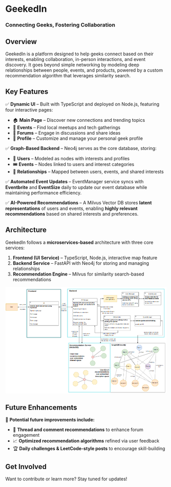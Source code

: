 # **GeekedIn**  
### **Connecting Geeks, Fostering Collaboration**  

## **Overview**  
GeekedIn is a platform designed to help geeks connect based on their interests, enabling collaboration, in-person interactions, and event discovery. It goes beyond simple networking by modeling deep relationships between people, events, and products, powered by a custom recommendation algorithm that leverages similarity search.  

## **Key Features**  
✅ **Dynamic UI** – Built with TypeScript and deployed on Node.js, featuring four interactive pages:  
- 🏠 **Main Page** – Discover new connections and trending topics  
- 📅 **Events** – Find local meetups and tech gatherings  
- 💬 **Forums** – Engage in discussions and share ideas  
- 👤 **Profile** – Customize and manage your personal geek profile  

✅ **Graph-Based Backend** – Neo4j serves as the core database, storing:  
- 👥 **Users** – Modeled as nodes with interests and profiles  
- 🎟️ **Events** – Nodes linked to users and interest categories  
- 🔗 **Relationships** – Mapped between users, events, and shared interests  

✅ **Automated Event Updates** – EventManager service syncs with **Eventbrite** and **EventSize** daily to update our event database while maintaining performance efficiency.  

✅ **AI-Powered Recommendations** – A Milvus Vector DB stores **latent representations** of users and events, enabling **highly relevant recommendations** based on shared interests and preferences.  

## **Architecture**  
GeekedIn follows a **microservices-based** architecture with three core services:  
1. **Frontend (UI Service)** – TypeScript, Node.js, interactive map feature  
2. **Backend Service** – FastAPI with Neo4j for storing and managing relationships  
3. **Recommendation Engine** – Milvus for similarity search-based recommendations  

![Architecture](static/Architecture_overview.png "Architecture")

## **Future Enhancements**  
🚀 **Potential future improvements include:**  
- 🔎 **Thread and comment recommendations** to enhance forum engagement  
- 📈 **Optimized recommendation algorithms** refined via user feedback  
- 🏆 **Daily challenges & LeetCode-style posts** to encourage skill-building  

## **Get Involved**  
Want to contribute or learn more? Stay tuned for updates!  